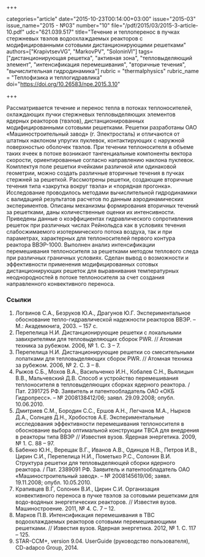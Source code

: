 +++

categories="article"
date="2015-10-23T00:14:00+03:00"
issue="2015-03"
issue_name="2015 - №03"
number="10"
file="/pdf/2015/03/2015-3-article-10.pdf"
udc="621.039.517"
title="Течение и теплоперенос в пучках стержневых твэлов водоохлаждаемых реакторов с модифицированными сотовыми дистанционирующими решетками"
authors=["KrapivtsevVG", "MarkovPV", "SoloninVI"]
tags=["дистанционирующая решетка", "активная зона", "тепловыделяющий элемент", "интенсификация перемешивания", "вторичные течения", "вычислительная гидродинамика"]
rubric = "thermalphysics"
rubric_name = "Теплофизика и теплогидравлика"
doi="https://doi.org/10.26583/npe.2015.3.10"

+++

Рассматривается течение и перенос тепла в потоках теплоносителей, охлаждающих пучки стержневых тепловыделяющих элементов ядерных реакторов (твэлов), дистанционированных модифицированными сотовыми решетками. Решетки разработаны ОАО «Машиностроительный завод» (г. Электросталь) и отличаются от штатных наклоном упругих пуклевок, контактирующих с наружной поверхностью оболочек твэлов. При течении теплоносителя в объеме таких ячеек в потоке возникают тангенциальные компоненты вектора скорости, ориентированные согласно направлению наклона пуклевок. Комплектуя поле решетки ячейками различной или одинаковой геометрии, можно создать различные вторичные течения в пучках стержней за решеткой. Рассмотрены решетки, создающие вторичные течения типа «закрутка вокруг твэла» и «порядная прогонка». Исследование проводилось методами вычислительной гидродинамики с валидацией результатов расчетов по данным аэродинамических экспериментов. Описаны механизмы формирования вторичных течений за решетками, даны количественные оценки их интенсивности. Приведены данные о коэффициентах гидравлического сопротивления решеток при различных числах Рейнольдса как в условиях течения слабосжимаемого изотермического потока воздуха, так и при параметрах, характерных для теплоносителей первого контура реактора ВВЭР-1000. Выполнен анализ интенсификации перемешивания теплоносителя за решетками методом теплового следа при различных граничных условиях. Сделан вывод о возможности и эффективности применения модифицированных сотовых дистанционирующих решеток для выравнивания температурных неоднородностей в потоке теплоносителя за счет создания направленного конвективного переноса.

### Ссылки

1. Логвинов С.А., Безруков Ю.А., Драгунов Ю.Г. Экспериментальное обоснование тепло-гидравлической надежности реакторов ВВЭР. – М.: Академкнига, 2003. – 157 с.
2. Перепелица Н.И. Дистанционирующие решетки с локальными завихрителями для тепловыделяющих сборок PWR. // Атомная техника за рубежом. 2006, № 1. С. 3 – 7.
3. Перепелица Н.И. Дистанционирующие решетки со смесительными лопатками для тепловыделяющих сборок PWR. // Атомная техника за рубежом. 2006, № 2. С. 3 – 8.
4. Рыжов С.Б., Мохов В.А., Васильченко И.Н., Кобалев С.Н., Вьялицын В.В., Мальчевский Д.В. Способ и устройство перемешивания теплоносителя в тепловыделяющих сборках ядерного реактора. / Пат. 2391725 РФ. Заявитель и патентообладатель ОАО «ОКБ Гидропресс». – № 2008138412/06; заявл. 29.09.2008; опубл. 10.06.2010.
5. Дмитриев С.М., Бородин С.С., Ершов А.Н., Легчанов М.А., Нырков Д.А., Солнцев Д.Н., Хробостов А.Е. Экспериментальные исследования эффективности перемешивания теплоносителя в обоснование выбора оптимальной конструкции ТВСА для внедрения в реакторы типа ВВЭР // Известия вузов. Ядерная энергетика. 2009, № 1. С. 88 – 97.
6. Бабенко Ю.Н., Верещак В.Г., Иванов А.В., Одинцов Н.В., Петров И.В., Цирин С.И., Перепелица Н.И., Пометько Р.С., Солонин В.И. Структура решетки для тепловыделяющей сборки ядерного реактора. / Пат. 2389091 РФ. Заявитель и патентообладатель ОАО «Машиностроительный завод». – № 2008145619/06; заявл. 19.11.2008; опубл. 10.05.2010.
7. Крапивцев В.Г, Солонин В.И., Цирин С.И. Организация конвективного переноса в пучке твэлов за сотовыми решетками для водо-водяных энергетических реакторов. // Известия вузов. Машиностроение. 2011, № 4. С. 7 – 12.
8. Марков П.В. Интенсификация перемешивания в ТВС водоохлаждаемых реакторов сотовыми перемешивающими решетками. // Известия вузов. Ядерная энергетика. 2012, № 1. С. 117 – 125.
9. STAR-CCM+, version 9.04. UserGuide (руководство пользователя), CD-adapco Group, 2014.